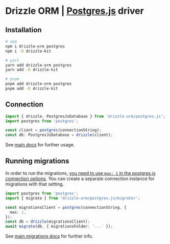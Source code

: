 # Drizzle ORM | [Postgres.js](https://github.com/porsager/postgres) driver

## Installation

```bash
# npm
npm i drizzle-orm postgres
npm i -D drizzle-kit

# yarn
yarn add drizzle-orm postgres
yarn add -D drizzle-kit

# pnpm
pnpm add drizzle-orm postgres
pnpm add -D drizzle-kit
```

## Connection

```typescript
import { drizzle, PostgresJsDatabase } from 'drizzle-orm/postgres.js';
import postgres from 'postgres';

const client = postgres(connectionString);
const db: PostgresJsDatabase = drizzle(client);
```

See [main docs](/drizzle-orm/src/pg-core/README.md#sql-schema-declaration) for further usage.

## Running migrations

In order to run the migrations, [you need to use `max: 1` in the postgres.js connection options](https://github.com/porsager/postgres#unsafe_transaction). You can create a separate connection instance for migrations with that setting.

```typescript
import postgres from 'postgres';
import { migrate } from 'drizzle-orm/postgres.js/migrator';

const migrationsClient = postgres(connectionString, {
  max: 1,
});
const db = drizzle(migrationsClient);
await migrate(db, { migrationsFolder: '...' });
```

See [main migrations docs](/drizzle-orm/src/pg-core/README.md#migrations) for further info.
